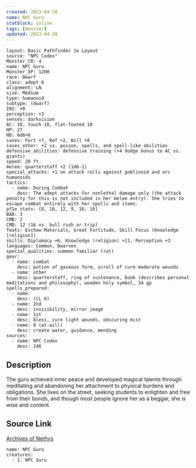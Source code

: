 ```yaml
---
created: 2023-04-28
name: NPC Guru
statblock: inline
tags: [monster]
updated: 2023-04-28
---
```

```statblock
layout: Basic Pathfinder 1e Layout
source: "NPC Codex"
Monster_CR: 4
name: NPC Guru
Monster_XP: 1200
race: Dwarf
class: adept 6
alignment: LN
size: Medium
type: humanoid
subtype: (dwarf)
INI: +0
perception: +3
senses: darkvision
AC: 10, touch 10, flat-footed 10
HP: 27
HD: 6d6+6
saves: Fort +7, Ref +2, Will +8
saves_other: +2 vs. poison, spells, and spell-like abilities
defensive_abilities: defensive training (+4 dodge bonus to AC vs. giants)
speed: 20 ft.
melee: quarterstaff +2 (1d6-1)
special_attacks: +1 on attack rolls against goblinoid and orc humanoids
tactics:
  - name: During Combat
    desc: The adept attacks for nonlethal damage only (the attack penalty for this is not included in her melee entry). She tries to escape combat entirely with her spells and items.
pf1e_stats: [8, 10, 12, 9, 16, 10]
BAB: 3
CMB: 2
CMD: 12 (16 vs. bull rush or trip)
feats: Eschew Materials, Great Fortitude, Skill Focus (Knowledge [religion])
skills: Diplomacy +6, Knowledge (religion) +11, Perception +3
languages: Common, Dwarven
special_qualities: summon familiar (rat)
gear:
  - name: combat
    desc: potion of gaseous form, scroll of cure moderate wounds
  - name: other
    desc: quarterstaff, ring of sustenance, book (describes personal meditations and philosophy), wooden holy symbol, 34 gp
spells_prepared:
  - name:
    desc: (CL 6)
  - name: 2nd
    desc: invisibility, mirror image
  - name: 1st
    desc: bless, cure light wounds, obscuring mist
  - name: 0 (at-will)
    desc: create water, guidance, mending
sources:
  - name: NPC Codex
    desc: 246
```
## Description
The guru achieved inner peace and developed magical talents through meditating and abandoning her attachment to physical burdens and obligations. She lives on the street, seeking students to enlighten and free from their bonds, and though most people ignore her as a beggar, she is wise and content.
## Source Link
[Archives of Nethys](https://aonprd.com/NPCDisplay.aspx?ItemName=Guru)
```encounter-table
name: NPC Guru
creatures:
  - 1: NPC Guru
```
